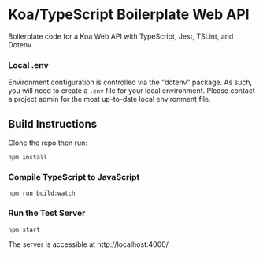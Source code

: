 # Koa/TypeScript Boilerplate Web API

Boilerplate code for a Koa Web API with TypeScript, Jest, TSLint, and Dotenv.

### Local .env

Environment configuration is controlled via the "dotenv" package. As such, you will need to create a `.env` file for your local environment. Please contact a project admin for the most up-to-date local environment file.

## Build Instructions

Clone the repo then run:

`npm install`

### Compile TypeScript to JavaScript

`npm run build:watch`

### Run the Test Server

`npm start`

The server is accessible at http://localhost:4000/
